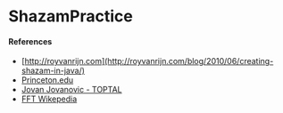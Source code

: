 # ShazamPractice

#### References
- [http://royvanrijn.com](http://royvanrijn.com/blog/2010/06/creating-shazam-in-java/)
- [Princeton.edu](http://introcs.cs.princeton.edu/java/32class/Complex.java.html)
- [Jovan Jovanovic - TOPTAL](https://www.toptal.com/algorithms/shazam-it-music-processing-fingerprinting-and-recognition)
- [FFT Wikepedia](https://ko.wikipedia.org/wiki/%EA%B3%A0%EC%86%8D_%ED%91%B8%EB%A6%AC%EC%97%90_%EB%B3%80%ED%99%98)
